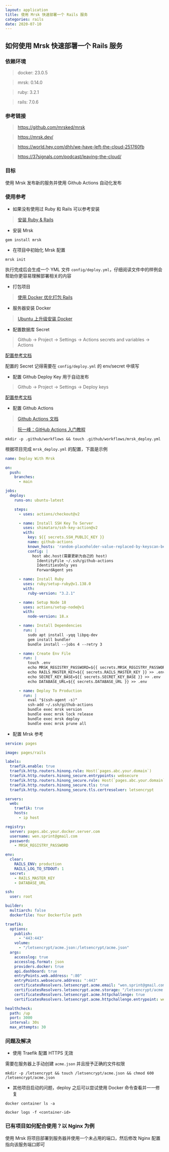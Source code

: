 ```yaml
---
layout: application
title: 使用 Mrsk 快速部署一个 Rails 服务
categories: rails
date: 2020-07-10
---
```

## 如何使用 Mrsk 快速部署一个 Rails 服务

### 依赖环境

> docker: 23.0.5

> mrsk: 0.14.0

> ruby: 3.2.1

> rails: 7.0.6

### 参考链接

> https://github.com/mrsked/mrsk

> https://mrsk.dev/

> https://world.hey.com/dhh/we-have-left-the-cloud-251760fb

> https://37signals.com/podcast/leaving-the-cloud/

### 目标

使用 Mrsk 发布新的服务并使用 Github Actions 自动化发布

### 使用参考

- 如果没有使用过 Ruby 和 Rails 可以参考安装

> [安装 Ruby & Rails](https://wenlingang.github.io/rails/2020/07/10/ruby-install-ways-rvm/) 

- 安装 Mrsk

```shell
gem install mrsk
```

- 在项目中初始化 Mrsk 配置

```shell
mrsk init
```

执行完成后会生成一个 YML 文件 `config/deploy.yml`，仔细阅读文件中的样例会帮助你更容易理解部署相关的内容

- 打包项目

> [使用 Docker 优化打包 Rails](https://wenlingang.github.io/rails/2020/07/10/package-rails-by-docker/) 

- 服务器安装 Docker

> [Ubuntu 上升级安装 Docker](https://wenlingang.github.io/docker/2020/07/10/docker-how-to-upgrade-docker-on-ubuntu/) 

- 配置数据库 Secret

> Github -> Project -> Settings -> Actions secrets and variables -> Actions

[配置参考文档](https://docs.github.com/en/actions/security-guides/encrypted-secrets)

配置的 Secret 记得需要在 `config/deploy.yml` 的 env/secret 中填写

- 配置 Github Deploy Key 用于自动发布

> Github -> Project -> Settings -> Deploy keys

[配置参考文档](https://docs.github.com/en/authentication/connecting-to-github-with-ssh/managing-deploy-keys)

- 配置 Github Actions

> [Github Actions 文档](https://docs.github.com/zh/actions/quickstart)

> [阮一峰：GitHub Actions 入门教程](https://www.ruanyifeng.com/blog/2019/09/getting-started-with-github-actions.html)

```shell
mkdir -p .github/workflows && touch .github/workflows/mrsk_deploy.yml
```

根据项目完成 `mrsk_deploy.yml` 的配置，下面是示例

```yml
name: Deploy With Mrsk

on:
  push:
    branches:
      - main

jobs:
  deploy:
    runs-on: ubuntu-latest

    steps:
      - uses: actions/checkout@v2

      - name: Install SSH Key To Server
        uses: shimataro/ssh-key-action@v2
        with:
          key: ${{ secrets.SSH_PUBLIC_KEY }}
          name: github-actions
          known_hosts: 'random-placeholder-value-replaced-by-keyscan-below'
          config: |
            host abc.host(需要更新为自己的 host)
              IdentityFile ~/.ssh/github-actions
              IdentitiesOnly yes
              ForwardAgent yes

      - name: Install Ruby
        uses: ruby/setup-ruby@v1.138.0
        with:
          ruby-version: "3.2.1"

      - name: Setup Node 18
        uses: actions/setup-node@v1
        with:
          node-version: 18.x

      - name: Install Dependencies
        run: |
          sudo apt install -yqq libpq-dev
          gem install bundler
          bundle install --jobs 4 --retry 3

      - name: Create Env File
        run: |
          touch .env
          echo MRSK_REGISTRY_PASSWORD=${{ secrets.MRSK_REGISTRY_PASSWORD }} >> .env
          echo RAILS_MASTER_KEY=${{ secrets.RAILS_MASTER_KEY }} >> .env
          echo SECRET_KEY_BASE=${{ secrets.SECRET_KEY_BASE }} >> .env
          echo DATABASE_URL=${{ secrets.DATABASE_URL }} >> .env

      - name: Deploy To Production
        run: |
          eval "$(ssh-agent -s)"
          ssh-add ~/.ssh/github-actions
          bundle exec mrsk version
          bundle exec mrsk lock release
          bundle exec mrsk deploy
          bundle exec mrsk prune all
```

- 配置 Mrsk 参考

```yml
service: pages

image: pages/rails

labels:
  traefik.enable: true
  traefik.http.routers.hinong.rule: Host(`pages.abc.your.domain`)
  traefik.http.routers.hinong_secure.entrypoints: websecure
  traefik.http.routers.hinong_secure.rule: Host(`pages.abc.your.domain`)
  traefik.http.routers.hinong_secure.tls: true
  traefik.http.routers.hinong_secure.tls.certresolver: letsencrypt

servers:
  web:
    traefik: true
    hosts:
      - ip host

registry:
  server: pages.abc.your.docker.server.com
  username: wen.sprint@gmail.com
  password:
    - MRSK_REGISTRY_PASSWORD

env:
  clear:
    RAILS_ENV: production 
    RAILS_LOG_TO_STDOUT: 1
  secret:
    - RAILS_MASTER_KEY
    - DATABASE_URL

ssh:
  user: root

builder:
  multiarch: false
  dockerfile: Your Dockerfile path

traefik:
  options:
    publish:
      - "443:443"
    volume:
      - "/letsencrypt/acme.json:/letsencrypt/acme.json"
  args:
    accesslog: true
    accesslog.format: json
    providers.docker: true
    api.dashboard: true
    entryPoints.web.address: ":80"
    entryPoints.websecure.address: ":443"
    certificatesResolvers.letsencrypt.acme.email: "wen.sprint@gmail.com"
    certificatesResolvers.letsencrypt.acme.storage: "/letsencrypt/acme.json"
    certificatesResolvers.letsencrypt.acme.httpchallenge: true
    certificatesResolvers.letsencrypt.acme.httpchallenge.entrypoint: web

healthcheck:
  path: /up
  port: 3000
  interval: 30s
  max_attempts: 30
```

### 问题及解决

- 使用 Traefik 配置 HTTPS 无效

需要在服务器上手动创建 `acme.json` 并且授予正确的文件权限

```shell
mkdir -p /letsencrypt && touch /letsencrypt/acme.json && chmod 600 /letsencrypt/acme.json
```

- 其他项目启动的问题，deploy 之后可以尝试使用 Docker 命令查看并一一修复

```shell
docker container ls -a
```

```shell
docker logs -f <container-id>
```

### 已有项目如何配合使用？以 Nginx 为例

使用 Mrsk 将项目部署到服务器并使用一个未占用的端口，然后修改 Nginx 配置指向该服务端口即可
